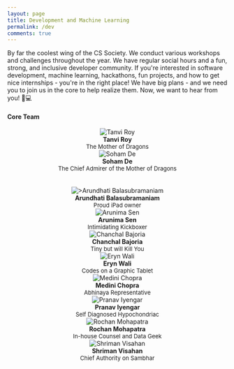 ```yaml
---
layout: page
title: Development and Machine Learning
permalink: /dev
comments: true
---
```


<div class="row justify-content-between">
<div class="col-md-8 pr-5">

<p>By far the coolest wing of the CS Society. We conduct various workshops and challenges throughout the year. We have regular social hours and a fun, strong, and inclusive developer community. If you're interested in software development, machine learning, hackathons, fun projects, and how to get nice internships - you're in the right place! We have big plans - and we need you to join us in the core to help realize them. Now, we want to hear from you! 🐥💻</p>

<h4> Core Team </h4>

<div class="dev-wrapper1">
  <div class="one">
        <center>
        <img class="author-thumb" src="assets/images/tanvi.png" alt="Tanvi Roy">
        <span class="author-description"> <br/> <b>Tanvi Roy</b> <br/> <font size="-1">The Mother of Dragons</font></span>
        </center>
  </div>
  <div class="one">
        <center>
        <img class="author-thumb" src="assets/images/soham.png" alt="Soham De">
        <span class="author-description"> <br/> <b>Soham De</b> <br/> <font size="-1">The Chief Admirer of the Mother of Dragons</font></span>
        </center>
  </div>
</div>

<br/>
<br/>

<div class="dev-wrapper2">  
  <div class="two">
        <center>
        <img class="author-thumb" src="assets/images/arundhati.png" alt=">Arundhati Balasubramaniam">
        <span class="author-description"> <br/> <b>Arundhati Balasubramaniam</b> <br/> <font size="-1">Proud iPad owner</font></span>
        </center>
  </div>
  <div class="three">
      <center>
        <img class="author-thumb" src="assets/images/arunima.png" alt="Arunima Sen">
        <span class="author-description"> <br/> <b>Arunima Sen</b> <br/> <font size="-1">Intimidating Kickboxer</font></span>
        </center>
  </div>
  <div class="four">
      <center>
        <img class="author-thumb" src="assets/images/chanchal.png" alt="Chanchal Bajoria">
        <span class="author-description"> <br/> <b>Chanchal Bajoria</b> <br/> <font size="-1">Tiny but will Kill You</font></span>
        </center>
  </div>
  <div class="four">
      <center>
        <img class="author-thumb" src="assets/images/eryn.png" alt="Eryn Wali">
        <span class="author-description"> <br/> <b>Eryn Wali</b> <br/> <font size="-1">Codes on a Graphic Tablet</font></span>
        </center>
  </div>
  <div class="four">
      <center>
        <img class="author-thumb" src="assets/images/medini.png" alt="Medini Chopra">
        <span class="author-description"> <br/> <b>Medini Chopra</b> <br/> <font size="-1">Abhinaya Representative</font></span>
        </center>
  </div>
  <div class="four">
      <center>
        <img class="author-thumb" src="assets/images/pranav.png" alt="Pranav Iyengar">
        <span class="author-description"> <br/> <b>Pranav Iyengar</b> <br/> <font size="-1">Self Diagnosed Hypochondriac</font></span>
        </center>
  </div>
  <div class="five">
      <center>
        <img class="author-thumb" src="assets/images/rochan.png" alt="Rochan Mohapatra">
        <span class="author-description"> <br/> <b>Rochan Mohapatra</b> <br/> <font size="-1">In-house Counsel and Data Geek</font></span>
        </center>
  </div>
  <div class="five">
      <center>
        <img class="author-thumb" src="assets/images/shriman.png" alt="Shriman Visahan">
        <span class="author-description"> <br/> <b>Shriman Visahan</b> <br/> <font size="-1">Chief Authority on Sambhar</font></span>
        </center>
  </div>
</div>

<br/>
<br/>
<!--  
<div class="row post-top-meta">
    <div class="col-xs-12 col-md-3 col-lg-2 text-center text-md-left mb-4 mb-md-0">
        <img class="author-thumb" src="assets/images/tanvi.png" alt="Tanvi Roy">
    </div>
    <div class="col-xs-12 col-md-9 col-lg-10 text-center text-md-left">
            <a target="_blank" class="link-dark" href="{{ author.web }}"> Tanvi Roy</a>
            <span class="author-description">The Mother of Dragons</span>
    </div>
</div>
<div class="row post-top-meta">
    <div class="col-xs-12 col-md-3 col-lg-2 text-center text-md-left mb-4 mb-md-0">
        <img class="author-thumb" src="assets/images/soham.png" alt="Core Member Image">
    </div>
    <div class="col-xs-12 col-md-9 col-lg-10 text-center text-md-left">
            <a target="_blank" class="link-dark" href="{{ author.web }}"> Soham De</a>
            <span class="author-description">The Chief Admirer of the Mother of Dragons</span>
    </div>
</div>
<div class="row post-top-meta">
    <div class="col-xs-12 col-md-3 col-lg-2 text-center text-md-left mb-4 mb-md-0">
    	<img class="author-thumb" src="assets/images/bagchi.png" alt="Soham Bagchi">
    </div>
    <div class="col-xs-12 col-md-9 col-lg-10 text-center text-md-left">
            <a target="_blank" class="link-dark" href="{{ author.web }}"> Soham Bagchi</a>
            <span class="author-description">The Other Soham</span>
    </div>
</div>
<div class="row post-top-meta">
    <div class="col-xs-12 col-md-3 col-lg-2 text-center text-md-left mb-4 mb-md-0">
        <img class="author-thumb" src="assets/images/placeholder-female.png" alt="Arundhati Balasubramaniam">
    </div>
    <div class="col-xs-12 col-md-9 col-lg-10 text-center text-md-left">
            <a target="_blank" class="link-dark" href="{{ author.web }}"> Arundhati Balasubramaniam</a>
    </div>
</div>
<div class="row post-top-meta">
    <div class="col-xs-12 col-md-3 col-lg-2 text-center text-md-left mb-4 mb-md-0">
        <img class="author-thumb" src="assets/images/placeholder-female.png" alt="Medini Chopra">
    </div>
    <div class="col-xs-12 col-md-9 col-lg-10 text-center text-md-left">
            <a target="_blank" class="link-dark" href="{{ author.web }}"> Medini Chopra</a>
    </div>
</div>
<div class="row post-top-meta">
    <div class="col-xs-12 col-md-3 col-lg-2 text-center text-md-left mb-4 mb-md-0">
        <img class="author-thumb" src="assets/images/placeholder-female.png" alt="Chanchal Bajoria">
    </div>
    <div class="col-xs-12 col-md-9 col-lg-10 text-center text-md-left">
            <a target="_blank" class="link-dark" href="{{ author.web }}"> Chanchal Bajoria</a>
    </div>
</div>
<div class="row post-top-meta">
    <div class="col-xs-12 col-md-3 col-lg-2 text-center text-md-left mb-4 mb-md-0">
        <img class="author-thumb" src="assets/images/placeholder-female.png" alt="Arunima Sen">
    </div>
    <div class="col-xs-12 col-md-9 col-lg-10 text-center text-md-left">
            <a target="_blank" class="link-dark" href="{{ author.web }}"> Arunima Sen</a>
    </div>
</div>
<div class="row post-top-meta">
    <div class="col-xs-12 col-md-3 col-lg-2 text-center text-md-left mb-4 mb-md-0">
        <img class="author-thumb" src="assets/images/placeholder-female.png" alt="Eryn Wali">
    </div>
    <div class="col-xs-12 col-md-9 col-lg-10 text-center text-md-left">
            <a target="_blank" class="link-dark" href="{{ author.web }}"> Eryn Wali</a>
    </div>
</div>
<div class="row post-top-meta">
    <div class="col-xs-12 col-md-3 col-lg-2 text-center text-md-left mb-4 mb-md-0">
        <img class="author-thumb" src="assets/images/placeholder-male.png" alt="Rochan Mohapatra">
    </div>
    <div class="col-xs-12 col-md-9 col-lg-10 text-center text-md-left">
            <a target="_blank" class="link-dark" href="{{ author.web }}"> Rochan Mohapatra</a>
    </div>
</div>
<div class="row post-top-meta">
    <div class="col-xs-12 col-md-3 col-lg-2 text-center text-md-left mb-4 mb-md-0">
        <img class="author-thumb" src="assets/images/placeholder-male.png" alt="Pranav Iyengar">
    </div>
    <div class="col-xs-12 col-md-9 col-lg-10 text-center text-md-left">
            <a target="_blank" class="link-dark" href="{{ author.web }}"> Pranav Iyengar</a>
    </div>
</div>
<div class="row post-top-meta">
    <div class="col-xs-12 col-md-3 col-lg-2 text-center text-md-left mb-4 mb-md-0">
        <img class="author-thumb" src="assets/images/placeholder-male.png" alt="Shriman Visahan">
    </div>
    <div class="col-xs-12 col-md-9 col-lg-10 text-center text-md-left">
            <a target="_blank" class="link-dark" href="{{ author.web }}"> Shriman Visahan</a>
    </div>
</div>

-->

<h4> Resources </h4>
<iframe src="https://drive.google.com/embeddedfolderview?id=1LcE4PU6vql8PquW4yoPMVvUDcEpBz50A#grid" style="width:100%; height:500px; border:0;"></iframe>

</div>
</div>
